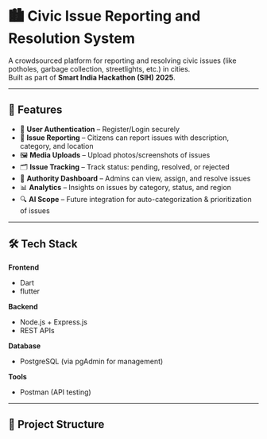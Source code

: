 # 🏙️ Civic Issue Reporting and Resolution System

A crowdsourced platform for reporting and resolving civic issues (like potholes, garbage collection, streetlights, etc.) in cities.  
Built as part of **Smart India Hackathon (SIH) 2025**.

---

## 🚀 Features

- 👤 **User Authentication** – Register/Login securely  
- 📍 **Issue Reporting** – Citizens can report issues with description, category, and location  
- 🖼️ **Media Uploads** – Upload photos/screenshots of issues  
- 🗂️ **Issue Tracking** – Track status: pending, resolved, or rejected  
- 🏢 **Authority Dashboard** – Admins can view, assign, and resolve issues  
- 📊 **Analytics** – Insights on issues by category, status, and region  
- 🔍 **AI Scope** – Future integration for auto-categorization & prioritization of issues  

---

## 🛠️ Tech Stack

**Frontend**
- Dart  
- flutter  

**Backend**
- Node.js + Express.js  
- REST APIs  

**Database**
- PostgreSQL (via pgAdmin for management)  

**Tools**
- Postman (API testing)  
---

## 📂 Project Structure


